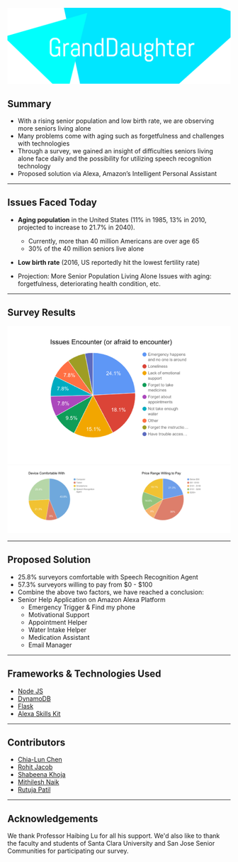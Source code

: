 ![Logo](https://github.com/shabeena17/GrandDaughter/blob/dev/images/logo.png)

## Summary
* With a rising senior population and low birth rate, we are observing more seniors living alone
* Many problems come with aging such as forgetfulness and challenges with technologies
* Through a survey, we gained an insight of difficulties seniors living alone face daily and the possibility for utilizing speech recognition technology
* Proposed solution via Alexa, Amazon’s Intelligent Personal Assistant


----
## Issues Faced Today

* **Aging population** in the United States (11% in 1985, 13% in 2010, projected to increase to 21.7% in 2040).

  * Currently, more than 40 million Americans are over age 65
  * 30% of the 40 million seniors live alone

* **Low birth rate** (2016, US reportedly hit the lowest fertility rate)

* Projection: More Senior Population Living Alone
Issues with aging: forgetfulness, deteriorating health condition, etc.

----
## Survey Results
![IssueEncountered](https://github.com/shabeena17/GrandDaughter/blob/dev/images/Picture1.png)
![ComfortLevels](https://github.com/shabeena17/GrandDaughter/blob/dev/images/Picture2.png)

----
## Proposed Solution

* 25.8% surveyors comfortable with Speech Recognition Agent
* 57.3% surveyors willing to pay from $0 - $100
* Combine the above two factors, we have reached a conclusion:
* Senior Help Application on Amazon Alexa Platform
  * Emergency Trigger & Find my phone
  * Motivational Support
  * Appointment Helper
  * Water Intake Helper
  * Medication Assistant
  * Email Manager



----
## Frameworks & Technologies Used


* [Node JS](https://nodejs.org/en/)
* [DynamoDB]( https://aws.amazon.com/dynamodb/) 
* [Flask](http://flask.pocoo.org/)
* [Alexa Skills Kit](https://developer.amazon.com/alexa-skills-kit)

----
## Contributors
* [Chia-Lun Chen](https://www.linkedin.com/in/chialunchen/)
* [Rohit Jacob](https://www.linkedin.com/in/rohitjacob92/)
* [Shabeena Khoja](https://www.linkedin.com/in/shabeenakhoja/)
* [Mithilesh Naik](https://www.linkedin.com/in/mithileshnaik/)
* [Rutuja Patil](https://www.linkedin.com/in/rutujapatil1/)

----
## Acknowledgements
We thank Professor Haibing Lu for all his support. We'd also like to thank the faculty and students of Santa Clara University and San Jose Senior Communities for participating our survey.